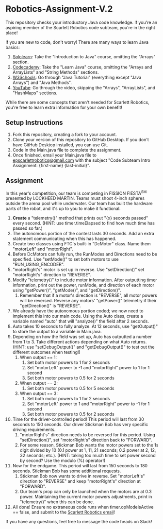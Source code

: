 # Robotics-Assignment-V.2
This repository checks your introductory Java code knowledge. 
If you're an aspiring member of the Scarlett Robotics code subteam,
    you're in the right place!

If you are new to code, don't worry!
There are many ways to learn Java basics:
1. [Sololearn](https://www.sololearn.com/learn/courses/java-introduction):
Take the "Introduction to Java" course, omitting the "Arrays" section.
2. [Codecademy](https://www.codecademy.com/learn/learn-java):
Take the "Learn Java" course, omitting the "Arrays and ArrayLists" and "String Methods" sections.
3. [W3Schools](https://www.w3schools.com/java):
Go through "Java Tutorial" (everything except "Java Arrays") and "Java Methods".
4. [YouTube](https://youtu.be/A74TOX803D0):
Go through the video, skipping the "Arrays", "ArrayLists", and "HashMaps" sections.

While there are some concepts that aren't needed for Scarlett Robotics, 
you're free to learn extra information for your own benefit!


## Setup Instructions
1. Fork this repository, creating a fork to your account.
2. Clone your version of this repository to GitHub Desktop. If you don't have GitHub Desktop installed, you can use Git.
3. Code in the Main.java file to complete the assignment.
4. Once finished, email your Main.java file to [epscarlettrobotics@gmail.com](mailto:epscarlettrobotics@gmail.com)
with the subject "Code Subteam Intro Assignment: {first-name} {last-initial}". 

## Assignment
In this year's competition, our team is competing in FISSION FIESTA<sup>SM</sup> presented by LOCKHEED MARTIN.
Teams must shoot 4-inch spheres outside the arena pool while underwater.
Our team has built the hardware parts of the robot, and it's up to you to make it functional.

1. **Create** a "telemetry()" method that prints out "{x} seconds passed" every second.
(HINT: use timer.timeElapsed to find how much time has passed so far.)
2. The autonomous portion of the contest lasts 30 seconds. Add an extra statement communicating when this has happened.
3. Create two classes using FTC's built-in "DcMotor" class.
Name them "motorLeft" and "motorRight".
4. Before DcMotors can fully run, the RunModes and Directions need to be specified.
Use "setMode()" to set both motors to use "RUN_USING_ENCODER".
5. "motorRight's" motor is set up in reverse. Use "setDirection()" set "motorRight's" direction to "REVERSE".
6. Modify "telemetry()" to include motor information.
After outputting timer information, print out the power, runMode, and direction of each motor using
"getPower()", "getMode()", and "getDirection()".
   1. Remember that if a motor's direction is "REVERSE", all motor powers will be reversed.
   Reverse any motors' "getPower()" telemetry if their "getDirection()" is "REVERSE". 
7. We already have the autonomous portion coded; we now need to implement this into our main code.
Using the Auto class, create a variable named "auto" that will "analyze()" the field after 2 seconds.
8. Auto takes 10 seconds to fully analyze.
At 12 seconds, use "getOutput()" to store the output to a variable in Main.java.
9. Depending on how the field was set up, Auto has outputted a number from 1 to 3.
Take different actions depending on what Auto returns.
(HINT: use "setDebugOutput()" and "getDebugOutput()" to test out the different outcomes when testing!)
   1. When output == 1:
      1. Set both motor powers to 1 for 2 seconds
      2. Set "motorLeft" power to -1 and "motorRight" power to 1 for 1 second
      3. Set both motor powers to 0.5 for 2 seconds
   2. When output == 2:
      1. Set both motor powers to 0.5 for 5 seconds
   3. When output == 3:
      1. Set both motor powers to 1 for 2 seconds
      2. Set "motorLeft" power to 1 and "motorRight" power to -1 for 1 second
      3. Set both motor powers to 0.5 for 2 seconds
10. Time for the driver-controlled period! This period will last from 30 seconds to 150 seconds.
Our driver Stickman Bob has very specific driving requirements.
    1. "motorRight's" direction needs to be reversed for this period.
    Using "setDirection()", set "motorRight's" direction back to "FORWARD".
    2. For some reason, Stickman Bob wants the motor powers set to the 1s digit divided by 10
    (0.1 power at 1, 11, 21 seconds; 0.2 power at 2, 12, 32 seconds; etc.).
    (HINT: taking too much time to set power second by second? Use the modulo (%) operator!)
11. Now for the endgame. This period will last from 150 seconds to 180 seconds. Stickman Bob has some additional requests.
    1. Stickman Bob now wants to drive in reverse.
    Set "motorLeft's" direction to "REVERSE" and keep "motorRight's" direction at "FORWARD".
    2. Our team's prop can only be launched when the motors are at 0.3 power.
    Maintaining the current motor powers adjustments, print in "telemetry()" when this can be done.
12. All done! Ensure no extraneous code runs when timer.opModeIsActive == false, and submit to the [Scarlett Robotics email](epscarlettrobotics@gmail.com)!

If you have any questions, feel free to message the code heads on Slack!
